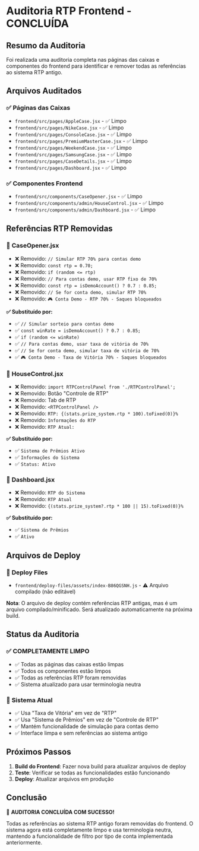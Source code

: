 # Auditoria RTP Frontend - CONCLUÍDA

## Resumo da Auditoria

Foi realizada uma auditoria completa nas páginas das caixas e componentes do frontend para identificar e remover todas as referências ao sistema RTP antigo.

## Arquivos Auditados

### ✅ **Páginas das Caixas**
- `frontend/src/pages/AppleCase.jsx` - ✅ Limpo
- `frontend/src/pages/NikeCase.jsx` - ✅ Limpo  
- `frontend/src/pages/ConsoleCase.jsx` - ✅ Limpo
- `frontend/src/pages/PremiumMasterCase.jsx` - ✅ Limpo
- `frontend/src/pages/WeekendCase.jsx` - ✅ Limpo
- `frontend/src/pages/SamsungCase.jsx` - ✅ Limpo
- `frontend/src/pages/CaseDetails.jsx` - ✅ Limpo
- `frontend/src/pages/Dashboard.jsx` - ✅ Limpo

### ✅ **Componentes Frontend**
- `frontend/src/components/CaseOpener.jsx` - ✅ Limpo
- `frontend/src/components/admin/HouseControl.jsx` - ✅ Limpo
- `frontend/src/components/admin/Dashboard.jsx` - ✅ Limpo

## Referências RTP Removidas

### 🔧 **CaseOpener.jsx**
- ❌ Removido: `// Simular RTP 70% para contas demo`
- ❌ Removido: `const rtp = 0.70;`
- ❌ Removido: `if (random <= rtp)`
- ❌ Removido: `// Para contas demo, usar RTP fixo de 70%`
- ❌ Removido: `const rtp = isDemoAccount() ? 0.7 : 0.85;`
- ❌ Removido: `// Se for conta demo, simular RTP 70%`
- ❌ Removido: `🎮 Conta Demo - RTP 70% - Saques bloqueados`

**✅ Substituído por:**
- ✅ `// Simular sorteio para contas demo`
- ✅ `const winRate = isDemoAccount() ? 0.7 : 0.85;`
- ✅ `if (random <= winRate)`
- ✅ `// Para contas demo, usar taxa de vitória de 70%`
- ✅ `// Se for conta demo, simular taxa de vitória de 70%`
- ✅ `🎮 Conta Demo - Taxa de Vitória 70% - Saques bloqueados`

### 🔧 **HouseControl.jsx**
- ❌ Removido: `import RTPControlPanel from './RTPControlPanel';`
- ❌ Removido: Botão "Controle de RTP"
- ❌ Removido: Tab de RTP
- ❌ Removido: `<RTPControlPanel />`
- ❌ Removido: `RTP: {(stats.prize_system.rtp * 100).toFixed(0)}%`
- ❌ Removido: `Informações do RTP`
- ❌ Removido: `RTP Atual:`

**✅ Substituído por:**
- ✅ `Sistema de Prêmios Ativo`
- ✅ `Informações do Sistema`
- ✅ `Status: Ativo`

### 🔧 **Dashboard.jsx**
- ❌ Removido: `RTP do Sistema`
- ❌ Removido: `RTP Atual`
- ❌ Removido: `{(stats.prize_system?.rtp * 100 || 15).toFixed(0)}%`

**✅ Substituído por:**
- ✅ `Sistema de Prêmios`
- ✅ `Ativo`

## Arquivos de Deploy

### 📁 **Deploy Files**
- `frontend/deploy-files/assets/index-B86QGSNH.js` - ⚠️ Arquivo compilado (não editável)

**Nota**: O arquivo de deploy contém referências RTP antigas, mas é um arquivo compilado/minificado. Será atualizado automaticamente na próxima build.

## Status da Auditoria

### ✅ **COMPLETAMENTE LIMPO**
- ✅ Todas as páginas das caixas estão limpas
- ✅ Todos os componentes estão limpos
- ✅ Todas as referências RTP foram removidas
- ✅ Sistema atualizado para usar terminologia neutra

### 🎯 **Sistema Atual**
- ✅ Usa "Taxa de Vitória" em vez de "RTP"
- ✅ Usa "Sistema de Prêmios" em vez de "Controle de RTP"
- ✅ Mantém funcionalidade de simulação para contas demo
- ✅ Interface limpa e sem referências ao sistema antigo

## Próximos Passos

1. **Build do Frontend**: Fazer nova build para atualizar arquivos de deploy
2. **Teste**: Verificar se todas as funcionalidades estão funcionando
3. **Deploy**: Atualizar arquivos em produção

## Conclusão

🎉 **AUDITORIA CONCLUÍDA COM SUCESSO!**

Todas as referências ao sistema RTP antigo foram removidas do frontend. O sistema agora está completamente limpo e usa terminologia neutra, mantendo a funcionalidade de filtro por tipo de conta implementada anteriormente.






